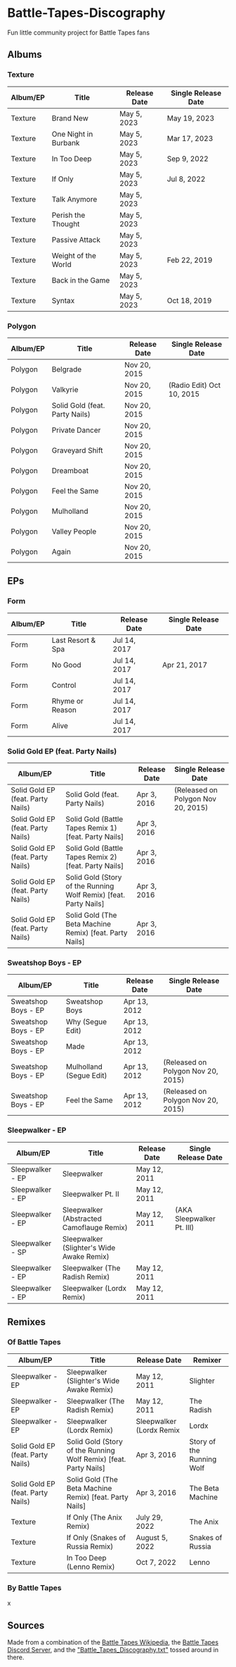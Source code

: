 # Battle-Tapes-Discography
Fun little community project for Battle Tapes fans

## Albums

### Texture

Album/EP | Title | Release Date | Single Release Date
--- | --- | --- | ---
Texture | Brand New | May 5, 2023 | May 19, 2023
Texture | One Night in Burbank | May 5, 2023 | Mar 17, 2023
Texture | In Too Deep | May 5, 2023 | Sep 9, 2022
Texture | If Only | May 5, 2023 | Jul 8, 2022
Texture | Talk Anymore | May 5, 2023 | 
Texture | Perish the Thought | May 5, 2023 | 
Texture | Passive Attack | May 5, 2023 | 
Texture | Weight of the World | May 5, 2023 | Feb 22, 2019
Texture | Back in the Game | May 5, 2023 | 
Texture | Syntax | May 5, 2023 | Oct 18, 2019

### Polygon

Album/EP | Title | Release Date | Single Release Date
--- | --- | --- | ---
Polygon | Belgrade | Nov 20, 2015 | 
Polygon | Valkyrie | Nov 20, 2015 | (Radio Edit) Oct 10, 2015
Polygon | Solid Gold (feat. Party Nails) | Nov 20, 2015 | 
Polygon | Private Dancer | Nov 20, 2015 | 
Polygon | Graveyard Shift | Nov 20, 2015 | 
Polygon | Dreamboat | Nov 20, 2015 | 
Polygon | Feel the Same | Nov 20, 2015 | 
Polygon | Mulholland | Nov 20, 2015 | 
Polygon | Valley People | Nov 20, 2015 | 
Polygon | Again | Nov 20, 2015 | 

## EPs

### Form

Album/EP | Title | Release Date | Single Release Date
--- | --- | --- | ---
Form | Last Resort & Spa | Jul 14, 2017 | 
Form | No Good | Jul 14, 2017 | Apr 21, 2017
Form | Control | Jul 14, 2017 | 
Form | Rhyme or Reason | Jul 14, 2017 | 
Form | Alive | Jul 14, 2017 | 

### Solid Gold EP (feat. Party Nails)

Album/EP | Title | Release Date | Single Release Date
--- | --- | --- | ---
Solid Gold EP (feat. Party Nails) | Solid Gold (feat. Party Nails) | Apr 3, 2016 | (Released on Polygon Nov 20, 2015)
Solid Gold EP (feat. Party Nails) | Solid Gold (Battle Tapes Remix 1) [feat. Party Nails] | Apr 3, 2016 | 
Solid Gold EP (feat. Party Nails) | Solid Gold (Battle Tapes Remix 2) [feat. Party Nails] | Apr 3, 2016 | 
Solid Gold EP (feat. Party Nails) | Solid Gold (Story of the Running Wolf Remix) [feat. Party Nails] | Apr 3, 2016 | 
Solid Gold EP (feat. Party Nails) | Solid Gold (The Beta Machine Remix) [feat. Party Nails] | Apr 3, 2016 | 

### Sweatshop Boys - EP

Album/EP | Title | Release Date | Single Release Date
--- | --- | --- | ---
Sweatshop Boys - EP | Sweatshop Boys | Apr 13, 2012 | 
Sweatshop Boys - EP | Why (Segue Edit) |  Apr 13, 2012 | 
Sweatshop Boys - EP | Made |  Apr 13, 2012 | 
Sweatshop Boys - EP | Mulholland (Segue Edit) |  Apr 13, 2012 | (Released on Polygon Nov 20, 2015)
Sweatshop Boys - EP | Feel the Same |  Apr 13, 2012 | (Released on Polygon Nov 20, 2015)

### Sleepwalker - EP

Album/EP | Title | Release Date | Single Release Date
--- | --- | --- | ---
Sleepwalker - EP | Sleepwalker | May 12, 2011 | 
Sleepwalker - EP | Sleepwalker Pt. II | May 12, 2011 | 
Sleepwalker - EP | Sleepwalker (Abstracted Camoflauge Remix) |  May 12, 2011 | (AKA Sleepwalker Pt. III)
Sleepwalker - SP | Sleepwalker (Slighter's Wide Awake Remix) | 
Sleepwalker - EP | Sleepwalker (The Radish Remix) | May 12, 2011 | 
Sleepwalker - EP | Sleepwalker (Lordx Remix) | May 12, 2011 | 

## Remixes

### Of Battle Tapes

Album/EP | Title | Release Date | Remixer
--- | --- | --- | ---
Sleepwalker - EP | Sleepwalker (Slighter's Wide Awake Remix) | May 12, 2011 | Slighter
Sleepwalker - EP | Sleepwalker (The Radish Remix) | May 12, 2011 | The Radish
Sleepwalker - EP | Sleepwalker (Lordx Remix) | Sleepwalker (Lordx Remix | Lordx
Solid Gold EP (feat. Party Nails) | Solid Gold (Story of the Running Wolf Remix) [feat. Party Nails] | Apr 3, 2016 | Story of the Running Wolf
Solid Gold EP (feat. Party Nails) | Solid Gold (The Beta Machine Remix) [feat. Party Nails] | Apr 3, 2016 | The Beta Machine
Texture | If Only (The Anix Remix) | July 29, 2022 | The Anix
Texture | If Only (Snakes of Russia Remix) | August 5, 2022 | Snakes of Russia
Texture | In Too Deep (Lenno Remix) | Oct 7, 2022 | Lenno

### By Battle Tapes

x

## Sources

Made from a combination of the [Battle Tapes Wikipedia](https://en.wikipedia.org/wiki/Battle_Tapes), the [Battle Tapes Discord Server](https://discord.gg/battletapes), and the ["Battle_Tapes_Discography.txt"](https://discord.com/channels/420455270116753408/485095847529283594/884553822029115392) tossed around in there.
